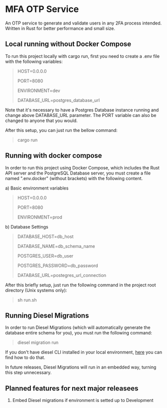 # MFA OTP Service
An OTP service to generate and validate users in any 2FA process intended. Written in Rust for better performance and small size.

## Local running without Docker Compose
To run this project locally with cargo run, first you need to create a .env file with the following variables:

> HOST=0.0.0.0
> 
> PORT=8080
> 
> ENVIRONMENT=dev
> 
> DATABASE_URL=postgres_database_url

Note that it's necessary to have a Postgres Database instance running and change above DATABASE_URL parameter. The PORT variable can also be changed to anyone that you would.

After this setup, you can just run the bellow command:
> cargo run

## Running with docker compose

In order to run this project using Docker Compose, which includes the Rust API server and the PostgreSQL Database server, you must create a file named ".env.docker" (without brackets) with the following content.

a) Basic environment variables

> HOST=0.0.0.0
> 
> PORT=8080
> 
> ENVIRONMENT=prod

b) Database Settings

> DATABASE_HOST=db_host
> 
> DATABASE_NAME=db_schema_name
> 
> POSTGRES_USER=db_user
> 
> POSTGRES_PASSWORD=db_password
> 
> DATABASE_URL=postegres_url_connection

After this briefly setup, just run the following command in the project root directory (Unix systems only):

> sh run.sh

## Running Diesel Migrations

In order to run Diesel Migrations (which will automatically generate the database entire schema for you), you must run the following command:

> diesel migration run

If you don't have diesel CLI installed in your local environment, <a href="https://diesel.rs/guides/getting-started.html">here</a> you can find how to do that.

In future releases, Diesel Migrations will run in an embedded way, turning this step unnecessary.

## Planned features for next major releasees

1. Embed Diesel migrations if environment is setted up to Development
